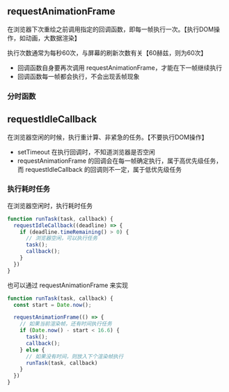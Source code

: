 ## requestAnimationFrame

在浏览器下次重绘之前调用指定的回调函数，即每一帧执行一次。【执行DOM操作，如动画，大数据渲染】

执行次数通常为每秒60次，与屏幕的刷新次数有关【60赫兹，则为60次】

- 回调函数自身要再次调用 requestAnimationFrame，才能在下一帧继续执行
- 回调函数每一帧都会执行，不会出现丢帧现象

### 分时函数



## requestIdleCallback

在浏览器空闲的时候，执行重计算、非紧急的任务。【不要执行DOM操作】

- setTimeout 在执行回调时，不知道浏览器是否空闲
- requestAnimationFrame 的回调会在每一帧确定执行，属于高优先级任务，而 requestIdleCallback 的回调则不一定，属于低优先级任务

### 执行耗时任务

在浏览器空闲时，执行耗时任务

```js
function runTask(task, callback) {
  requestIdleCallback((deadline) => {
    if (deadline.timeRemaining() > 0) {
      // 浏览器空闲，可以执行任务
      task();
      callback();
    }
  })
}
```



也可以通过 requestAnimationFrame 来实现

```js
function runTask(task, callback) {
  const start = Date.now();

  requestAnimationFrame(() => {
    // 如果当前渲染帧，还有时间执行任务
    if (Date.now() - start < 16.6) {
      task();
      callback();
    } else {
      // 如果没有时间，则放入下个渲染帧执行
      runTask(task, callback)
    }
  })
}
```

